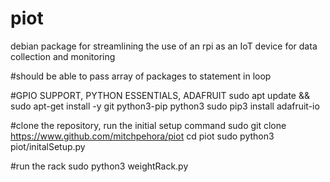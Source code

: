 # piot
 debian package for streamlining the use of an rpi as an IoT device for data collection and monitoring

#should be able to pass array of packages to statement in loop


#GPIO SUPPORT, PYTHON ESSENTIALS, ADAFRUIT
sudo apt update && sudo apt-get install -y git python3-pip python3
sudo pip3 install adafruit-io 


#clone the repository, run the initial setup command
sudo git clone https://www.github.com/mitchpehora/piot
cd piot
sudo python3 piot/initalSetup.py

#run the rack
sudo python3 weightRack.py
